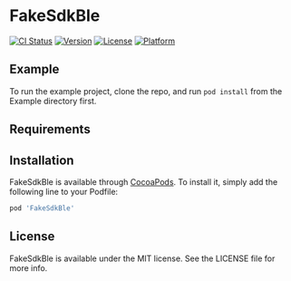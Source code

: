 # FakeSdkBle

[![CI Status](https://img.shields.io/travis/cobeque/FakeSdkBle.svg?style=flat)](https://travis-ci.org/cobeque/FakeSdkBle)
[![Version](https://img.shields.io/cocoapods/v/FakeSdkBle.svg?style=flat)](https://cocoapods.org/pods/FakeSdkBle)
[![License](https://img.shields.io/cocoapods/l/FakeSdkBle.svg?style=flat)](https://cocoapods.org/pods/FakeSdkBle)
[![Platform](https://img.shields.io/cocoapods/p/FakeSdkBle.svg?style=flat)](https://cocoapods.org/pods/FakeSdkBle)

## Example

To run the example project, clone the repo, and run `pod install` from the Example directory first.

## Requirements

## Installation

FakeSdkBle is available through [CocoaPods](https://cocoapods.org). To install
it, simply add the following line to your Podfile:

```ruby
pod 'FakeSdkBle'
```

## License

FakeSdkBle is available under the MIT license. See the LICENSE file for more info.
